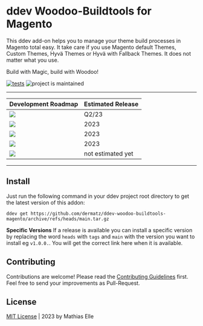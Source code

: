 # ddev Woodoo-Buildtools for Magento
This ddev add-on helps you to manage your theme build processes in Magento total easy. It take care if you use Magento default Themes, Custom Themes, Hyvä Themes or Hyvä with Fallback Themes. 
It does not matter what you use.

Build with Magic, build with Woodoo!

[![tests](https://github.com/dermatz/ddev-woodoo-buildtools-magento/actions/workflows/tests.yml/badge.svg)](https://github.com/dermatz/ddev-woodoo-buildtools-magento/actions/workflows/tests.yml) ![project is maintained](https://img.shields.io/maintenance/yes/2024.svg)

---

|Development Roadmap | Estimated Release
|-|-|
|<img src="https://img.shields.io/badge/Magento_2.x-in_progress-29B6F6">| Q2/23 | 
|<img src="https://img.shields.io/badge/Magento_2_Hyvä_1.1x-under_review-FFD54F">| 2023
|<img src="https://img.shields.io/badge/Magento_2_Hyvä_1.2x-under_review-FFD54F">| 2023
|<img src="https://img.shields.io/badge/Magento_2_Hyvä_Fallback-planned-FFFDE7">| 2023
|<img src="https://img.shields.io/badge/Magento_1 (_MageOne_)-planned-FFFDE7">| not estimated yet

---
## Install
Just run the following command in your ddev project root directory to get the latest version of this addon:
```shell
ddev get https://github.com/dermatz/ddev-woodoo-buildtools-magento/archive/refs/heads/main.tar.gz
```
**Specific Versions**
If a release is available you can install a specific version by replacing the word `heads` with `tags` and `main` with the version you want to install eg `v1.0.0.`. You will get the correct link here when it is available.

## Contributing
Contributions are welcome! Please read the [Contributing Guidelines](./CONTRIBUTING.md) first.
Feel free to send your improvements as Pull-Request.

## License
[MIT License](./MIT-LICENSES.md) | 2023 by Mathias Elle
